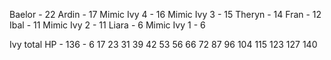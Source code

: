 Baelor - 22
Ardin - 17
Mimic Ivy 4 - 16
Mimic Ivy 3 - 15
Theryn - 14
Fran - 12
Ibal - 11
Mimic Ivy 2 - 11
Liara - 6
Mimic Ivy 1 - 6

Ivy total HP - 136 - 6 17 23 31 39 42 53 56 66 72 87 96 104 115 123 127 140
